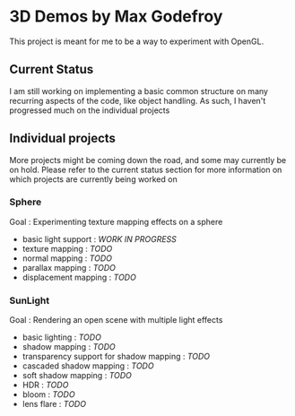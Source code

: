 # 3D Demos by Max Godefroy

This project is meant for me to be a way to experiment with OpenGL.

## Current Status

I am still working on implementing a basic common structure on many 
recurring aspects of the code, like object handling. As such, I haven't 
progressed much on the individual projects


## Individual projects

More projects might be coming down the road, and some may currently be 
on hold. Please refer to the current status section for more information
on which projects are currently being worked on

### Sphere

Goal : Experimenting texture mapping effects on a sphere 
- basic light support : *WORK IN PROGRESS*
- texture mapping : *TODO*
- normal mapping : *TODO*
- parallax mapping : *TODO*
- displacement mapping : *TODO*


### SunLight

Goal : Rendering an open scene with multiple light effects
- basic lighting : *TODO*
- shadow mapping : *TODO*
- transparency support for shadow mapping : *TODO*
- cascaded shadow mapping : *TODO*
- soft shadow mapping : *TODO*
- HDR : *TODO*
- bloom : *TODO*
- lens flare : *TODO*
